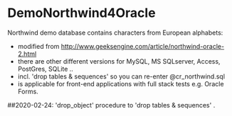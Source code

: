 # DemoNorthwind4Oracle
Northwind demo database contains characters from European alphabets:
- modified from http://www.geeksengine.com/article/northwind-oracle-2.html
- there are other different versions for MySQL, MS SQLserver, Access, PostGres, SQLite ..
- incl. 'drop tables & sequences' so you can re-enter @cr_northwind.sql
- is applicable for front-end applications with full stack tests e.g. Oracle Forms.

##2020-02-24: 'drop_object' procedure to 'drop tables & sequences' .
